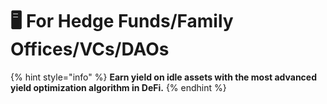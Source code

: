# 🖥️ For Hedge Funds/Family Offices/VCs/DAOs

{% hint style="info" %}
**Earn yield on idle assets with the most advanced yield optimization algorithm in DeFi.**
{% endhint %}

##
